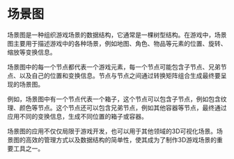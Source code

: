 # 场景图

场景图是一种组织游戏场景的数据结构，它通常是一棵树型结构。在游戏中，场景图主要用于描述游戏中的各种场景，例如地图、角色、物品等元素的位置、旋转、缩放等变换信息。

场景图中的每一个节点都代表一个游戏元素，每一个节点可能包含子节点、兄弟节点、以及自己的位置和变换信息。节点与节点之间通过转换矩阵组合生成最终要呈现的场景图。

例如，场景图中有一个节点代表一个箱子，这个节点可以包含子节点，例如包含纹理、颜色等节点。这个节点还可以包含兄弟节点，例如其他容器等节点，最终通过应用不同的变换信息，生成不同位置的箱子或容器。

场景图的应用不仅仅局限于游戏开发，也可以用于其他领域的3D可视化场景。场景图的高效的管理方式以及数据结构的简单性，使其成为了制作3D游戏场景的重要工具之一。